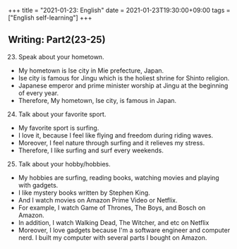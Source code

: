 +++
title =  "2021-01-23: English"
date = 2021-01-23T19:30:00+09:00
tags = ["English self-learning"]
+++

## Writing: Part2(23-25)

23. Speak about your hometown.
  - My hometown is Ise city in Mie prefecture, Japan.
  - Ise city is famous for Jingu which is the holiest shrine for Shinto religion.
  - Japanese emperor and prime minister worship at Jingu at the beginning of every year.
  - Therefore, My hometown, Ise city, is famous in Japan.
24. Talk about your favorite sport.
  - My favorite sport is surfing.
  - I love it, because I feel like flying and freedom during riding waves.
  - Moreover, I feel nature through surfing and it relieves my stress.
  - Therefore, I like surfing and surf every weekends.
25. Talk about your hobby/hobbies.
  - My hobbies are surfing, reading books, watching movies and playing with gadgets.
  - I like mystery books written by Stephen King.
  - And I watch movies on Amazon Prime Video or Netflix.
  - For example, I watch Game of Thrones, The Boys, and Bosch on Amazon.
  - In addition, I watch Walking Dead, The Witcher, and etc on Netflix
  - Moreover, I love gadgets because I'm a software engineer and computer nerd. I built my computer with several parts I bought on Amazon.
